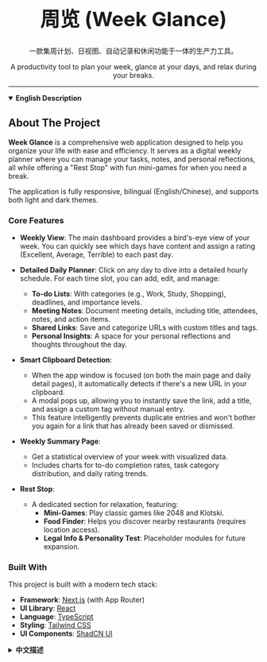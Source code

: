
<div align="center">
  <h1 style="font-size: 2.5rem;">周览 (Week Glance)</h1>
  <p>一款集周计划、日视图、自动记录和休闲功能于一体的生产力工具。</p>
  <p>A productivity tool to plan your week, glance at your days, and relax during your breaks.</p>
</div>

---

<details open>
<summary><strong>English Description</strong></summary>

## About The Project

**Week Glance** is a comprehensive web application designed to help you organize your life with ease and efficiency. It serves as a digital weekly planner where you can manage your tasks, notes, and personal reflections, all while offering a "Rest Stop" with fun mini-games for when you need a break.

The application is fully responsive, bilingual (English/Chinese), and supports both light and dark themes.

### Core Features

*   **Weekly View**: The main dashboard provides a bird's-eye view of your week. You can quickly see which days have content and assign a rating (Excellent, Average, Terrible) to each past day.

*   **Detailed Daily Planner**: Click on any day to dive into a detailed hourly schedule. For each time slot, you can add, edit, and manage:
    *   **To-do Lists**: With categories (e.g., Work, Study, Shopping), deadlines, and importance levels.
    *   **Meeting Notes**: Document meeting details, including title, attendees, notes, and action items.
    *   **Shared Links**: Save and categorize URLs with custom titles and tags.
    *   **Personal Insights**: A space for your personal reflections and thoughts throughout the day.

*   **Smart Clipboard Detection**:
    *   When the app window is focused (on both the main page and daily detail pages), it automatically detects if there's a new URL in your clipboard.
    *   A modal pops up, allowing you to instantly save the link, add a title, and assign a custom tag without manual entry.
    *   This feature intelligently prevents duplicate entries and won't bother you again for a link that has already been saved or dismissed.

*   **Weekly Summary Page**:
    *   Get a statistical overview of your week with visualized data.
    *   Includes charts for to-do completion rates, task category distribution, and daily rating trends.

*   **Rest Stop**:
    *   A dedicated section for relaxation, featuring:
        *   **Mini-Games**: Play classic games like 2048 and Klotski.
        *   **Food Finder**: Helps you discover nearby restaurants (requires location access).
        *   **Legal Info & Personality Test**: Placeholder modules for future expansion.

### Built With

This project is built with a modern tech stack:

*   **Framework**: [Next.js](https://nextjs.org/) (with App Router)
*   **UI Library**: [React](https://react.dev/)
*   **Language**: [TypeScript](https://www.typescriptlang.org/)
*   **Styling**: [Tailwind CSS](https://tailwindcss.com/)
*   **UI Components**: [ShadCN UI](https://ui.shadcn.com/)

</details>

<details>
<summary><strong>中文描述</strong></summary>

## 关于项目

**周览 (Week Glance)** 是一款功能全面的网页应用，旨在帮助您轻松高效地组织生活。它既是一个数字化的周计划本，让您能管理任务、笔记和个人心得；也提供了一个包含趣味小游戏的“休闲驿站”，供您在需要时放松身心。

本应用完全支持响应式设计，提供中英双语界面，并兼容浅色和深色两种主题模式。

### 核心功能

*   **周视图**: 主面板提供了您整周的鸟瞰图。您可以快速查看哪些日子记录了内容，并为每个过去的日子评级（好极了、一般般、糟透了）。

*   **详细的日计划**: 点击任何一天即可进入详细的按小时划分的日程表。在每个时间段，您可以添加、编辑和管理：
    *   **待办事项**: 支持分类（如：工作、学习、购物）、截止日期和重要性级别。
    *   **会议记录**: 记录会议详情，包括标题、与会者、笔记和行动项。
    *   **分享链接**: 保存和分类 URL，并附带自定义标题和标签。
    *   **个人心得**: 一个记录您全天个人反思和想法的空间。

*   **智能剪贴板检测**:
    *   当应用窗口获得焦点时（在首页和日子详情页均有效），它会自动检测您的剪贴板中是否有新的 URL。
    *   此时会弹出一个模态框，让您无需手动输入即可立即保存链接、添加标题并分配自定义标签。
    *   该功能能智能地防止重复录入，对于已经保存或忽略过的链接，不会再次打扰您。

*   **本周总结页面**:
    *   通过可视化的数据，获取您一周的统计概览。
    *   包括待办事项完成率、任务分类分布和每日评分趋势的图表。

*   **休闲驿站**:
    *   一个专为放松而设的版块，主要功能有：
        *   **小游戏**: 畅玩 2048、数字华容道等经典游戏。
        *   **去哪吃**: 帮助您发现附近的餐馆（需要位置权限）。
        *   **法律普及 & 人格测试**: 为未来功能扩展预留的模块。

### 技术栈

本项目采用现代技术栈构建：

*   **框架**: [Next.js](https://nextjs.org/) (使用 App Router)
*   **UI 库**: [React](https://react.dev/)
*   **语言**: [TypeScript](https://www.typescriptlang.org/)
*   **样式**: [Tailwind CSS](https://tailwindcss.com/)
*   **UI 组件**: [ShadCN UI](https://ui.shadcn.com/)

</details>
